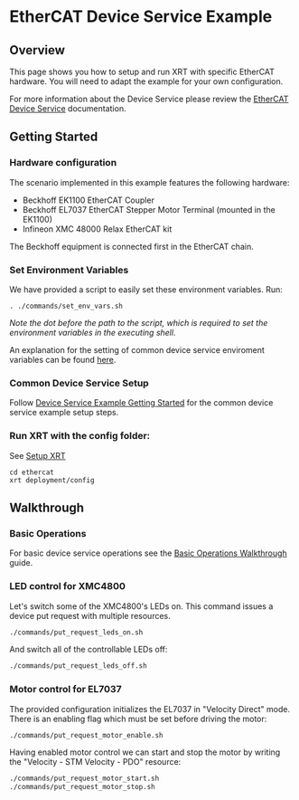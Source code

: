 # EtherCAT Device Service Example

## Overview
This page shows you how to setup and run XRT with specific EtherCAT hardware. You will need to adapt the example for your own configuration.

For more information about the Device Service please review the [EtherCAT Device Service](https://www.link.to.ethercat.docs) documentation.

## Getting Started

### Hardware configuration

The scenario implemented in this example features the following hardware:

- Beckhoff EK1100 EtherCAT Coupler
- Beckhoff EL7037 EtherCAT Stepper Motor Terminal (mounted in the EK1100)
- Infineon XMC 48000 Relax EtherCAT kit

The Beckhoff equipment is connected first in the EtherCAT chain.

### Set Environment Variables

We have provided a script to easily set these environment variables. Run:

```
. ./commands/set_env_vars.sh
```
*Note the dot before the path to the script, which is required to set the environment variables in the executing shell.*

An explanation for the setting of common device service enviroment variables can be found [here](../interactive-walkthrough/ds-getting-started-common.md#Device-service-configuration-setup).

### Common Device Service Setup
Follow [Device Service Example Getting Started](../interactive-walkthrough/ds-getting-started-common.md) for the common device service example setup steps.

### Run XRT with the config folder:

See [Setup XRT](../interactive-walkthrough/setup-xrt.md)

```
cd ethercat
xrt deployment/config
```

## Walkthrough

### Basic Operations

For basic device service operations see the [Basic Operations Walkthrough](../interactive-walkthrough/basic-operations.md) guide.

### LED control for XMC4800 

Let's switch some of the XMC4800's LEDs on. This command issues a device put request with multiple resources.

```bash
./commands/put_request_leds_on.sh
```

And switch all of the controllable LEDs off:

```bash
./commands/put_request_leds_off.sh
```

### Motor control for EL7037

The provided configuration initializes the EL7037 in "Velocity Direct" mode. There is an enabling flag which must be set before driving the motor:

```bash
./commands/put_request_motor_enable.sh
```

Having enabled motor control we can start and stop the motor by writing the "Velocity - STM Velocity - PDO" resource:

```bash
./commands/put_request_motor_start.sh
./commands/put_request_motor_stop.sh
```
